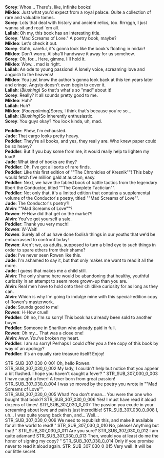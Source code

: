 **Sorey**:   Whoa... There's, like, infinite books!  
**Mikleo**:  Just what you'd expect from a royal palace. Quite a collection of rare and valuable tomes.  
**Sorey**:   Lots that deal with history and ancient relics, too. Rrrrggh, I just wanna sit and read 'em all.  
**Lailah**:  Oh my, this book has an interesting title.  
**Sorey**:   "Mad Screams of Love." A poetry book, maybe?  
**Mikleo**:  Let's check it out.  
**Sorey**:   Gahh, careful, it's gonna look like the book's floating in midair!  
**Mikleo**:  Don't worry. Alisha'll handwave it away for us somehow.  
**Sorey**:   Oh, for... Here, gimme. I'll hold it.  
**Mikleo**:  Wow... mad is right.  
**Lailah**:  An ode to young passions! A lonely voice, screaming love and anguish to the heavens!  
**Mikleo**:  You just know the author's gonna look back at this ten years later and cringe. Angsty doesn't even begin to cover it.  
**Lailah**:  (*Blushing*) So that's what's so "mad" about it!  
**Sorey**:   Really? It all sounds pretty good to me.  
**Mikleo**:  Huh?  
**Lailah**:  Huh?  
**Mikleo**:  (*Facepalming*)Sorey, I think that's because you're so...  
**Lailah**:  (*Blushing*)So inherently enthusiastic.  
**Sorey**:   You guys okay? You look kinda, uh, mad.  

**Peddler**: Phew, I'm exhausted.  
**Jude**:    That cargo looks pretty heavy.  
**Peddler**: They're all books, and yes, they really are. Who knew paper could be so heavy?  
**Peddler**: But if you buy some from me, it would really help to lighten my load!  
**Jude**:    What kind of books are they?  
**Peddler**: Oh, I've got all sorts of rare finds.  
**Peddler**: Like this first edition of ""The Chronicles of Kresnik""! This baby would fetch five million gald at auction, easy.  
**Peddler**: Next, we have the fabled book of battle tactics from the legendary Ilbert the Conductor, titled ""The Complete Tactician"".  
**Peddler**: Not only that, it's a limited edition that contains a supplemental volume of the Conductor's poetry, titled ""Mad Screams of Love"".   
**Jude**:    The Conductor's poetry?!  
**Alvin**:   ""Mad Screams of Love""?  
**Rowen**:   H-How did that get on the market?!  
**Alvin**:   You've got yourself a sale.  
**Peddler**: Thank you very much!  
**Rowen**:   W-Wait!  
**Rowen**:   Surely all of us have done foolish things in our youths that we'd be embarrassed to confront today!  
**Rowen**:   Aren't we, as adults, supposed to turn a blind eye to such things in order to spare others from their shame?  
**Jude**:    I've never seen Rowen like this.  
**Jude**:    I'm ashamed to say it, but that only makes me want to read it all the more.  
**Jude**:    I guess that makes me a child still.  
**Alvin**:   The only shame here would be abandoning that healthy, youthful curiosity in an attempt to seem more grown-up than you are.  
**Alvin**:   Real men have to hold onto their childlike curiosity for as long as they can.  
**Alvin**:   Which is why I'm going to indulge mine with this special-edition copy of Rowen's masterwork.  
**Jude**:    Sounds good to me!  
**Rowen**:   H-How cruel!  
**Peddler**: Oh no, I'm so sorry! This book has already been sold to another buyer.  
**Peddler**: Someone in Sharilton who already paid in full.  
**Rowen**:   Oh my... That was a close one!  
**Alvin**:   Aww. You've broken my heart.  
**Peddler**: I am so sorry! Perhaps I could offer you a free copy of this book by way of an apology?  
**Peddler**: It's an equally rare treasure itself! Enjoy!  

STR_SUB_307_030_0_001 Oh, hello Rowen.  
STR_SUB_307_030_0_002 My lady, I couldn't help but notice that you appear a bit flushed. I hope you haven't caught a fever? "
STR_SUB_307_030_0_003 I have caught a fever! A fever born from great passion! 
STR_SUB_307_030_0_004 I was so moved by the poetry you wrote in ""Mad Screams of Love"".  
STR_SUB_307_030_0_005 What! You don't mean... You were the one who bought that book?! 
STR_SUB_307_030_0_006 Yes! I must have read it aloud dozens of times! 
STR_SUB_307_030_0_007 The passion you exude in your screaming about love and pain is just incredible! 
STR_SUB_307_030_0_008 I, uh... I was quite young back then, and... Well...  
STR_SUB_307_030_0_009 We need to republish this, and make it available for all the world to read! "
STR_SUB_307_030_0_010 No, please! Anything but that! "
STR_SUB_307_030_0_011 Are you sure? 
STR_SUB_307_030_0_012 I am quite adamant! 
STR_SUB_307_030_0_013 Then, would you at least do me the honor of signing my copy? "
STR_SUB_307_030_0_014 Only if you promise never to read it aloud again. 
STR_SUB_307_030_0_015 Very well. It will be our little secret.
